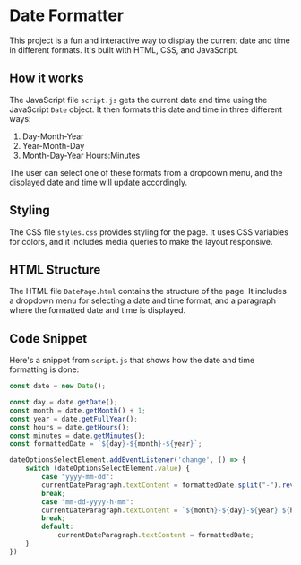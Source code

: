 # Date Formatter

This project is a fun and interactive way to display the current date and time in different formats. It's built with HTML, CSS, and JavaScript.

## How it works

The JavaScript file `script.js` gets the current date and time using the JavaScript `Date` object. It then formats this date and time in three different ways:

1. Day-Month-Year
2. Year-Month-Day
3. Month-Day-Year Hours:Minutes

The user can select one of these formats from a dropdown menu, and the displayed date and time will update accordingly.

## Styling

The CSS file `styles.css` provides styling for the page. It uses CSS variables for colors, and it includes media queries to make the layout responsive.

## HTML Structure

The HTML file `DatePage.html` contains the structure of the page. It includes a dropdown menu for selecting a date and time format, and a paragraph where the formatted date and time is displayed.

## Code Snippet

Here's a snippet from `script.js` that shows how the date and time formatting is done:

```javascript
const date = new Date();

const day = date.getDate();
const month = date.getMonth() + 1;
const year = date.getFullYear();
const hours = date.getHours();
const minutes = date.getMinutes();
const formattedDate = `${day}-${month}-${year}`;

dateOptionsSelectElement.addEventListener('change', () => {
    switch (dateOptionsSelectElement.value) {
        case "yyyy-mm-dd":
        currentDateParagraph.textContent = formattedDate.split("-").reverse().join("-");
        break;
        case "mm-dd-yyyy-h-mm":
        currentDateParagraph.textContent = `${month}-${day}-${year} ${hours} Hours ${minutes} Minutes`;
        break;
        default:
            currentDateParagraph.textContent = formattedDate;
    }
})
